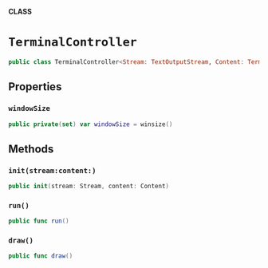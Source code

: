 **CLASS**

# `TerminalController`

```swift
public class TerminalController<Stream: TextOutputStream, Content: TerminalContent>
```

## Properties
### `windowSize`

```swift
public private(set) var windowSize = winsize()
```

## Methods
### `init(stream:content:)`

```swift
public init(stream: Stream, content: Content)
```

### `run()`

```swift
public func run()
```

### `draw()`

```swift
public func draw()
```
